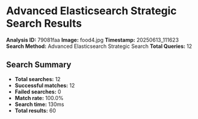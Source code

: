 # Advanced Elasticsearch Strategic Search Results

**Analysis ID:** 79081faa
**Image:** food4.jpg
**Timestamp:** 20250613_111623
**Search Method:** Advanced Elasticsearch Strategic Search
**Total Queries:** 12

## Search Summary

- **Total searches:** 12
- **Successful matches:** 12
- **Failed searches:** 0
- **Match rate:** 100.0%
- **Search time:** 130ms
- **Total results:** 60

